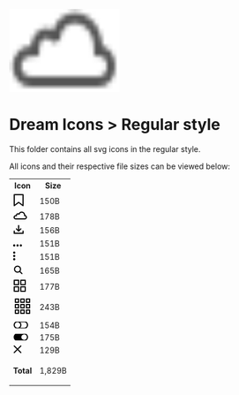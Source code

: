 <img src="../dream.svg" width=200 height=150/>

# **Dream Icons > Regular style**

This folder contains all svg icons in the regular style.

All icons and their respective file sizes can be viewed below:

<table>
    <tr><th>Icon</th><th>Size</th></tr>
    <tr><td><img src="bookmark.svg"></td><td>150B</td></tr>
    <tr><td><img src="cloud.svg"></td><td>178B</td></tr>
    <tr><td><img src="download.svg"></td><td>156B</td></tr>
    <tr><td><img src="ellipsis-h.svg"></td><td>151B</td></tr>
    <tr><td><img src="ellipsis-v.svg"></td><td>151B</td></tr>
    <tr><td><img src="eyeglass.svg"></td><td>165B</td></tr>
    <tr><td><img src="grid-2x2.svg"></td><td>177B</td></tr>
    <tr><td><img src="grid-3x3.svg"></td><td>243B</td></tr>
    <tr><td><img src="toggle-off.svg"></td><td>154B</td></tr>
    <tr><td><img src="toggle-on.svg"></td><td>175B</td></tr>
    <tr><td><img src="x-mark.svg"></td><td>129B</td></tr>
    <tr><td><p><b>Total</b><p></td><td>1,829B</td></tr>
</table>